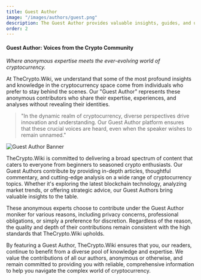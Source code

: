 ```yaml
---
title: Guest Author
image: "/images/authors/guest.png"
description: The Guest Author provides valuable insights, guides, and updates on cryptocurrency topics.
order: 2
---
```


#### Guest Author: Voices from the Crypto Community

_Where anonymous expertise meets the ever-evolving world of cryptocurrency._

At TheCrypto.Wiki, we understand that some of the most profound insights and knowledge in the cryptocurrency space come from individuals who prefer to stay behind the scenes. Our "Guest Author" represents these anonymous contributors who share their expertise, experiences, and analyses without revealing their identities.

> "In the dynamic realm of cryptocurrency, diverse perspectives drive innovation and understanding. Our Guest Author platform ensures that these crucial voices are heard, even when the speaker wishes to remain unnamed."

![Guest Author Banner](/images/logo.png)

TheCrypto.Wiki is committed to delivering a broad spectrum of content that caters to everyone from beginners to seasoned crypto enthusiasts. Our Guest Authors contribute by providing in-depth articles, thoughtful commentary, and cutting-edge analysis on a wide range of cryptocurrency topics. Whether it's exploring the latest blockchain technology, analyzing market trends, or offering strategic advice, our Guest Authors bring valuable insights to the table.

These anonymous experts choose to contribute under the Guest Author moniker for various reasons, including privacy concerns, professional obligations, or simply a preference for discretion. Regardless of the reason, the quality and depth of their contributions remain consistent with the high standards that TheCrypto.Wiki upholds.

By featuring a Guest Author, TheCrypto.Wiki ensures that you, our readers, continue to benefit from a diverse pool of knowledge and expertise. We value the contributions of all our authors, anonymous or otherwise, and remain committed to providing you with reliable, comprehensive information to help you navigate the complex world of cryptocurrency.
